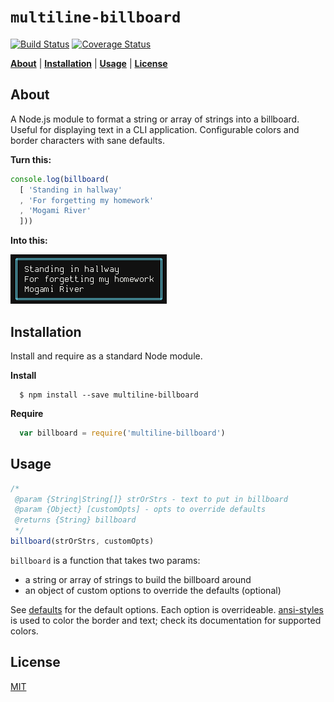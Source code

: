 # `multiline-billboard`

[![Build Status][1]][2]
[![Coverage Status][3]][4]

<b>[About](#about)</b> | 
<b>[Installation](#installation)</b> | 
<b>[Usage](#usage)</b> | 
<b>[License](#license)</b>

## About

A Node.js module to format a string or array of strings into a billboard. Useful for displaying text in a CLI application. Configurable colors and border characters with sane defaults.

**Turn this:**

```js
console.log(billboard(
  [ 'Standing in hallway'
  , 'For forgetting my homework'
  , 'Mogami River'
  ]))
```

**Into this:**

![screenshot](https://raw.githubusercontent.com/codekirei/multiline-billboard/master/extra/screenshot.png)

## Installation

Install and require as a standard Node module.

**Install**

```
  $ npm install --save multiline-billboard
```

**Require**

```js
  var billboard = require('multiline-billboard')
```

## Usage

```js
/*
 @param {String|String[]} strOrStrs - text to put in billboard
 @param {Object} [customOpts] - opts to override defaults
 @returns {String} billboard
 */
billboard(strOrStrs, customOpts)
```

`billboard` is a function that takes two params:

  - a string or array of strings to build the billboard around
  - an object of custom options to override the defaults (optional)

See [defaults](https://github.com/codekirei/multiline-billboard/blob/master/lib/defaults.js) for the default options. Each option is overrideable. [ansi-styles](https://github.com/chalk/ansi-styles) is used to color the border and text; check its documentation for supported colors.

## License

[MIT](https://github.com/codekirei/multiline-billboard/blob/master/license)

[1]: https://img.shields.io/travis/codekirei/multiline-billboard.svg?style=flat-square
[2]: https://travis-ci.org/codekirei/multiline-billboard
[3]: http://img.shields.io/coveralls/codekirei/multiline-billboard.svg?style=flat-square
[4]: https://coveralls.io/github/codekirei/multiline-billboard?branch=master

